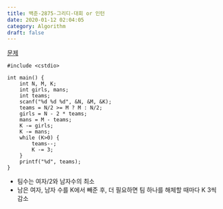 ```yaml
---
title: 백준-2875-그리디-대회 or 인턴
date: 2020-01-12 02:04:05
category: Algorithm
draft: false
---
```


[문제](https://www.acmicpc.net/problem/2875)

```cpp{3}
#include <cstdio>

int main() {
	int N, M, K;
	int girls, mans;
	int teams;
	scanf("%d %d %d", &N, &M, &K);
	teams = N/2 >= M ? M : N/2;
	girls = N - 2 * teams;
	mans = M - teams;
	K -= girls;
	K -= mans;
	while (K>0) {
		teams--;
		K -= 3;
	}
	printf("%d", teams);
}
```

- 팀수는 여자/2와 남자수의 최소
- 남은 여자, 남자 수를 K에서 빼준 후, 더 필요하면 팀 하나를 해체할 때마다 K 3씩 감소
